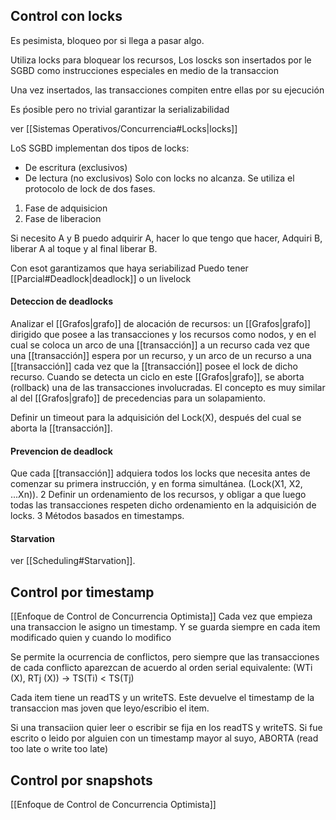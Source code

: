 ## Control con locks
Es pesimista, bloqueo por si llega a pasar algo.

Utiliza locks para bloquear los recursos, Los loscks son insertados por le SGBD como instrucciones especiales en medio de la transaccion 

Una vez insertados, las transacciones compiten entre ellas por su ejecución

Es ṕosible pero no trivial garantizar la serializabilidad

ver [[Sistemas Operativos/Concurrencia#Locks|locks]]

LoS SGBD implementan dos tipos de locks: 
-  De escritura (exclusivos)
- De lectura (no exclusivos)
Solo con locks no alcanza. Se utiliza el protocolo de lock de dos fases.
1. Fase de adquisicion 
2. Fase de liberacion 

Si necesito A y B puedo adquirir A, hacer lo que tengo que hacer, Adquiri B, liberar A al toque y al final liberar B.

Con esot garantizamos que haya seriabilizad
Puedo tener [[Parcial#Deadlock|deadlock]] o un livelock

#### Deteccion de deadlocks

Analizar el [[Grafos|grafo]] de alocación de recursos: un [[Grafos|grafo]] dirigido que posee a las transacciones y los recursos como nodos, y en el cual se coloca un arco de una [[transacción]] a un recurso cada vez que una [[transacción]] espera por un recurso, y un arco de un recurso a una [[transacción]] cada vez que la [[transacción]] posee el lock de dicho recurso. Cuando se detecta un ciclo en este [[Grafos|grafo]], se aborta (rollback) una de las transacciones involucradas. El concepto es muy similar al del [[Grafos|grafo]] de precedencias para un solapamiento.

Definir un timeout para la adquisición del Lock(X), después del cual se aborta la [[transacción]].


#### Prevencion de deadlock 
Que cada [[transacción]] adquiera todos los locks que necesita antes de comenzar su primera instrucción, y en forma simultánea. (Lock(X1, X2, ...Xn)). 2 Definir un ordenamiento de los recursos, y obligar a que luego todas las transacciones respeten dicho ordenamiento en la adquisición de locks. 3 Métodos basados en timestamps.

#### Starvation
ver [[Scheduling#Starvation]]. 
## Control por timestamp 
[[Enfoque de Control de Concurrencia Optimista]]
Cada vez que empieza una transaccion le asigno un timestamp. Y se guarda siempre en cada item modificado quien y cuando lo modifico

Se permite la ocurrencia de conflictos, pero siempre que las transacciones de cada conflicto aparezcan de acuerdo al orden serial equivalente: (WTi (X), RTj (X)) → TS(Ti) < TS(Tj)

Cada item tiene un readTS y un writeTS. Este devuelve el timestamp de la transaccion mas joven que leyo/escribio el item.

Si una transaciion quier leer o escribir se fija en los readTS y writeTS. Si fue escrito o leido por alguien con un timestamp mayor al suyo, ABORTA (read too late o write too late)
## Control por snapshots
[[Enfoque de Control de Concurrencia Optimista]]